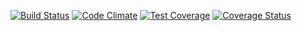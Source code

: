 [![Build Status](https://travis-ci.org/reitermarkus/ruby-datastructures.svg?branch=master)](https://travis-ci.org/reitermarkus/ruby-datastructures)
[![Code Climate](https://codeclimate.com/github/reitermarkus/ruby-datastructures/badges/gpa.svg)](https://codeclimate.com/github/reitermarkus/ruby-datastructures)
[![Test Coverage](https://codeclimate.com/github/reitermarkus/ruby-datastructures/badges/coverage.svg)](https://codeclimate.com/github/reitermarkus/ruby-datastructures/coverage)
[![Coverage Status](https://coveralls.io/repos/github/reitermarkus/ruby-datastructures/badge.svg?branch=master)](https://coveralls.io/github/reitermarkus/ruby-datastructures?branch=master)

